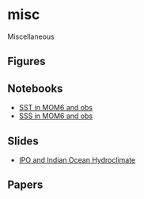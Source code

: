 # misc
Miscellaneous

## Figures

## Notebooks
* [SST in MOM6 and obs](http://nbviewer.jupyter.org/url/tigress-web.princeton.edu/%7Ewenchang/pub/notebooks/sst_bias.ipynb)
* [SSS in MOM6 and obs](http://nbviewer.jupyter.org/url/tigress-web.princeton.edu/%7Ewenchang/pub/notebooks/sss_bias.ipynb)

## Slides
* [IPO and Indian Ocean Hydroclimate](https://docs.google.com/presentation/d/1ncwRY-phRPwW1Pzo_oqd6by9NxWdVv-fm3q1Wl0DAXs/edit#slide=id.g44fd51fc01_0_97)

## Papers
